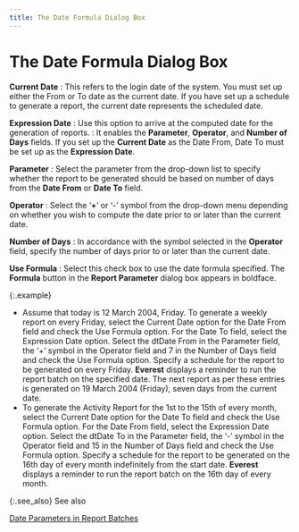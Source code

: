 ```yaml
---
title: The Date Formula Dialog Box
---
```


# The Date Formula Dialog Box 


**Current Date**
: This refers to the login  date of the system. You must set up either the From or To date as the  current date. If you have set up a schedule to generate a report, the  current date represents the scheduled date.


**Expression Date**
: Use this option to arrive at the computed date for  the generation of reports.
: It enables the **Parameter**,  **Operator**, and **Number 
 of Days** fields. If you set up the **Current 
 Date** as the Date From, Date To must be set up as the **Expression 
 Date**.


**Parameter**
: Select the parameter from the drop-down list to  specify whether the report to be generated should be based on number of  days from the **Date From** or **Date To** field.


**Operator**
: Select the ‘**+**’  or ‘-’ symbol from the drop-down menu depending on whether you wish to  compute the date prior to or later than the current date.


**Number of Days**
: In accordance with the symbol selected in the **Operator** field, specify the number of  days prior to or later than the current date.


**Use Formula**
: Select this check box to use the date formula specified.  The **Formula** button in the **Report Parameter** dialog box appears  in boldface.


{:.example}
- Assume that today  is 12 March 2004, Friday. To generate a weekly report on every Friday,  select the Current Date option for the Date From field and check the Use  Formula option. For the Date To field, select the Expression Date option.  Select the dtDate  From in the Parameter field, the ‘+’ symbol in the Operator field and  7 in the Number of Days field and check the Use Formula option. Specify  a schedule for the report to be generated on every Friday. **Everest**  displays a reminder to run the report batch on the specified date. The  next report as per these entries is generated on 19 March 2004 (Friday),  seven days from the current date.
- To generate the  Activity Report for the 1st to the 15th of every month, select the Current  Date option for the Date To field and check the Use Formula option. For  the Date From field, select the Expression Date option. Select the dtDate  To in the Parameter field, the ‘-’ symbol in the Operator field and 15  in the Number of Days field and check the Use Formula option. Specify  a schedule for the report to be generated on the 16th day of every month  indefinitely from the start date. **Everest**  displays a reminder to run the report batch on the 16th day of every month.


{:.see_also}
See also


[Date Parameters in Report  Batches]({{site.rmgr_baseurl}}/manager/window/report-batches/create-a-report-batch/date_parameters_in_report_batches.html)
